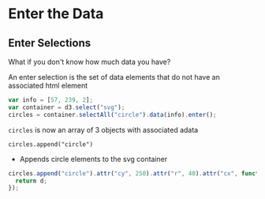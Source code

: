 # Enter the Data

## Enter Selections

What if you don't know how much data you have?

An enter selection is the set of data elements that do not have an associated html element

```javascript
var info = [57, 239, 2];
var container = d3.select("svg");
circles = container.selectAll("circle").data(info).enter();
```

`circles` is now an array of 3 objects with associated adata

`circles.append("circle")`
- Appends circle elements to the svg container

```javascript
circles.append("circle").attr("cy", 250).attr("r", 40).attr("cx", function(d) {
  return d;
});
```
